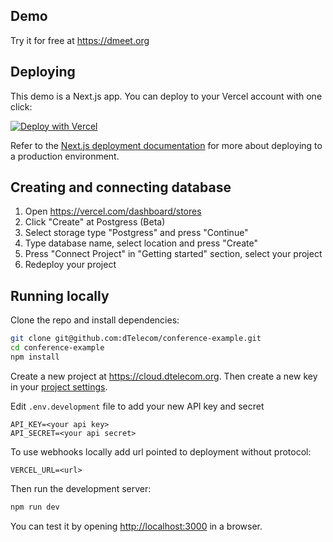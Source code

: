## Demo

Try it for free at https://dmeet.org

## Deploying

This demo is a Next.js app. You can deploy to your Vercel account with one click:

[![Deploy with Vercel](https://vercel.com/button)](https://vercel.com/new/clone?repository-url=https://github.com/dTelecom/conference-example&env=API_KEY,API_SECRET&envDescription=Sign%20up%20for%20an%20account%20at%20https://cloud.dtelecom.org%20and%20create%20an%20API%20key%20in%20the%20Project%20Settings%20UI)

Refer to the [Next.js deployment documentation](https://nextjs.org/docs/deployment) for more about deploying to a production environment.

## Creating and connecting database

1. Open https://vercel.com/dashboard/stores
2. Click "Create" at Postgress (Beta)
3. Select storage type "Postgress" and press "Continue"
4. Type database name, select location and press "Create"
5. Press "Connect Project" in "Getting started" section, select your project
6. Redeploy your project

## Running locally

Clone the repo and install dependencies:

```bash
git clone git@github.com:dTelecom/conference-example.git
cd conference-example
npm install
```

Create a new project at <https://cloud.dtelecom.org>. Then create a new key in your [project settings](https://cloud.dtelecom.org/settings).

Edit `.env.development` file to add your new API key and secret

```
API_KEY=<your api key>
API_SECRET=<your api secret>
```

To use webhooks locally add url pointed to deployment without protocol:

```
VERCEL_URL=<url>
```

Then run the development server:

```bash
npm run dev
```

You can test it by opening <http://localhost:3000> in a browser.
